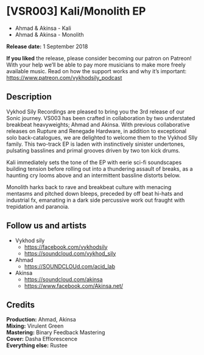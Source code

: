 # [VSR003] Kali/Monolith EP

- Ahmad & Akinsa - Kali
- Ahmad & Akinsa - Monolith

**Release date:** 1 September 2018<br>

**If you liked** the release, please consider becoming our patron on Patreon!
With your help we’ll be able to pay more musicians to make more freely available
music. Read on how the support works and why it’s important:
https://www.patreon.com/vykhodsily_podcast

## Description

Vykhod Sily Recordings are pleased to bring you the 3rd release of our Sonic journey. VS003 has been crafted in collaboration by two understated breakbeat heavyweights; Ahmad and Akinsa. With previous collaborative releases on Rupture and Renegade Hardware, in addition to exceptional solo back-catalogues, we are delighted to welcome them to the Vykhod SIly family.
This two-track EP is laden with instinctively sinister undertones, pulsating basslines and primal grooves driven by two ton kick drums.

Kali immediately sets the tone of the EP with eerie sci-fi soundscapes building tension before rolling out into a thundering assault of breaks, as a haunting cry looms above and an intermittent bassline distorts below.

Monolith harks back to rave and breakbeat culture with menacing mentasms and pitched down bleeps, preceded by off beat hi-hats and industrial fx, emanating in a dark side percussive work out fraught with trepidation and paranoia. 

## Follow us and artists

- Vykhod sily
  - https://facebook.com/vykhodsily
  - https://soundcloud.com/vykhod_sily
- Ahmad
  - https://SOUNDCLOUd.com/acid_lab
- Akinsa
  - https://soundcloud.com/akinsa
  - https://www.facebook.com/Akinsa.net/

## Credits

**Production:** Ahmad, Akinsa<br>
**Mixing:** Virulent Green<br>
**Mastering:** Binary Feedback Mastering<br>
**Cover:** Dasha Efflorescence<br>
**Everything else:** Rustee
